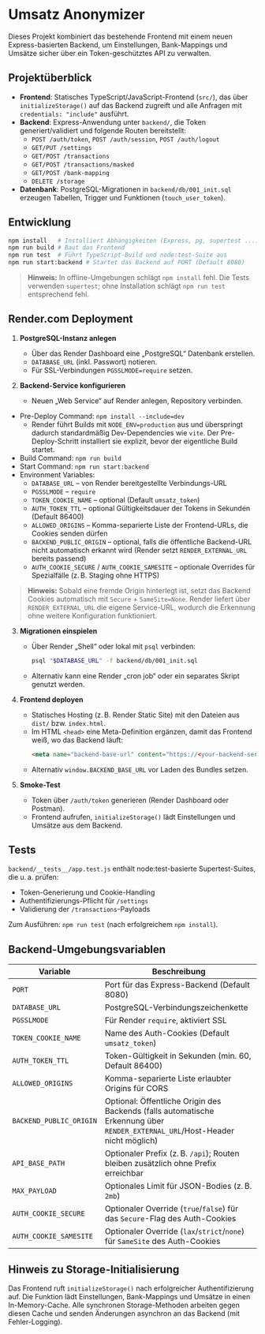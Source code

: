 # Umsatz Anonymizer

Dieses Projekt kombiniert das bestehende Frontend mit einem neuen Express-basierten Backend, um Einstellungen, Bank-Mappings und Umsätze sicher über ein Token-geschütztes API zu verwalten.

## Projektüberblick

- **Frontend**: Statisches TypeScript/JavaScript-Frontend (`src/`), das über `initializeStorage()` auf das Backend zugreift und alle Anfragen mit `credentials: "include"` ausführt.
- **Backend**: Express-Anwendung unter `backend/`, die Token generiert/validiert und folgende Routen bereitstellt:
  - `POST /auth/token`, `POST /auth/session`, `POST /auth/logout`
  - `GET/PUT /settings`
  - `GET/POST /transactions`
  - `GET/POST /transactions/masked`
  - `GET/POST /bank-mapping`
  - `DELETE /storage`
- **Datenbank**: PostgreSQL-Migrationen in `backend/db/001_init.sql` erzeugen Tabellen, Trigger und Funktionen (`touch_user_token`).

## Entwicklung

```bash
npm install   # Installiert Abhängigkeiten (Express, pg, supertest ...)
npm run build # Baut das Frontend
npm run test  # Führt TypeScript-Build und node:test-Suite aus
npm run start:backend # Startet das Backend auf PORT (Default 8080)
```

> **Hinweis:** In offline-Umgebungen schlägt `npm install` fehl. Die Tests verwenden `supertest`; ohne Installation schlägt `npm run test` entsprechend fehl.

## Render.com Deployment

1. **PostgreSQL-Instanz anlegen**
   - Über das Render Dashboard eine „PostgreSQL“ Datenbank erstellen.
   - `DATABASE_URL` (inkl. Passwort) notieren.
   - Für SSL-Verbindungen `PGSSLMODE=require` setzen.

2. **Backend-Service konfigurieren**
   - Neuen „Web Service“ auf Render anlegen, Repository verbinden.
  - Pre-Deploy Command: `npm install --include=dev`
    - Render führt Builds mit `NODE_ENV=production` aus und überspringt dadurch standardmäßig Dev-Dependencies wie `vite`. Der Pre-Deploy-Schritt installiert sie explizit, bevor der eigentliche Build startet.
  - Build Command: `npm run build`
   - Start Command: `npm run start:backend`
   - Environment Variables:
     - `DATABASE_URL` – von Render bereitgestellte Verbindungs-URL
     - `PGSSLMODE` – `require`
     - `TOKEN_COOKIE_NAME` – optional (Default `umsatz_token`)
     - `AUTH_TOKEN_TTL` – optional Gültigkeitsdauer der Tokens in Sekunden (Default 86400)
     - `ALLOWED_ORIGINS` – Komma-separierte Liste der Frontend-URLs, die Cookies senden dürfen
     - `BACKEND_PUBLIC_ORIGIN` – optional, falls die öffentliche Backend-URL nicht automatisch erkannt wird (Render setzt `RENDER_EXTERNAL_URL` bereits passend)
     - `AUTH_COOKIE_SECURE` / `AUTH_COOKIE_SAMESITE` – optionale Overrides für Spezialfälle (z. B. Staging ohne HTTPS)

   > **Hinweis:** Sobald eine fremde Origin hinterlegt ist, setzt das Backend Cookies automatisch mit `Secure` + `SameSite=None`. Render liefert über `RENDER_EXTERNAL_URL` die eigene Service-URL, wodurch die Erkennung ohne weitere Konfiguration funktioniert.

3. **Migrationen einspielen**
   - Über Render „Shell“ oder lokal mit `psql` verbinden:
     ```bash
     psql "$DATABASE_URL" -f backend/db/001_init.sql
     ```
   - Alternativ kann eine Render „cron job“ oder ein separates Skript genutzt werden.

4. **Frontend deployen**
   - Statisches Hosting (z. B. Render Static Site) mit den Dateien aus `dist/` bzw. `index.html`.
   - Im HTML `<head>` eine Meta-Definition ergänzen, damit das Frontend weiß, wo das Backend läuft:
     ```html
     <meta name="backend-base-url" content="https://<your-backend-service>.onrender.com">
     ```
   - Alternativ `window.BACKEND_BASE_URL` vor Laden des Bundles setzen.

5. **Smoke-Test**
   - Token über `/auth/token` generieren (Render Dashboard oder Postman).
   - Frontend aufrufen, `initializeStorage()` lädt Einstellungen und Umsätze aus dem Backend.

## Tests

`backend/__tests__/app.test.js` enthält node:test-basierte Supertest-Suites, die u. a. prüfen:

- Token-Generierung und Cookie-Handling
- Authentifizierungs-Pflicht für `/settings`
- Validierung der `/transactions`-Payloads

Zum Ausführen: `npm run test` (nach erfolgreichem `npm install`).

## Backend-Umgebungsvariablen

| Variable             | Beschreibung                                             |
| -------------------- | -------------------------------------------------------- |
| `PORT`               | Port für das Express-Backend (Default 8080)              |
| `DATABASE_URL`       | PostgreSQL-Verbindungszeichenkette                       |
| `PGSSLMODE`          | Für Render `require`, aktiviert SSL                      |
| `TOKEN_COOKIE_NAME`  | Name des Auth-Cookies (Default `umsatz_token`)           |
| `AUTH_TOKEN_TTL`     | Token-Gültigkeit in Sekunden (min. 60, Default 86400)    |
| `ALLOWED_ORIGINS`    | Komma-separierte Liste erlaubter Origins für CORS        |
| `BACKEND_PUBLIC_ORIGIN` | Optional: Öffentliche Origin des Backends (falls automatische Erkennung über `RENDER_EXTERNAL_URL`/Host-Header nicht möglich) |
| `API_BASE_PATH`      | Optionaler Prefix (z. B. `/api`); Routen bleiben zusätzlich ohne Prefix erreichbar |
| `MAX_PAYLOAD`        | Optionales Limit für JSON-Bodies (z. B. `2mb`)           |
| `AUTH_COOKIE_SECURE` | Optionaler Override (`true`/`false`) für das `Secure`-Flag des Auth-Cookies |
| `AUTH_COOKIE_SAMESITE` | Optionaler Override (`lax`/`strict`/`none`) für `SameSite` des Auth-Cookies |

## Hinweis zu Storage-Initialisierung

Das Frontend ruft `initializeStorage()` nach erfolgreicher Authentifizierung auf. Die Funktion lädt Einstellungen, Bank-Mappings und Umsätze in einen In-Memory-Cache. Alle synchronen Storage-Methoden arbeiten gegen diesen Cache und senden Änderungen asynchron an das Backend (mit Fehler-Logging).
